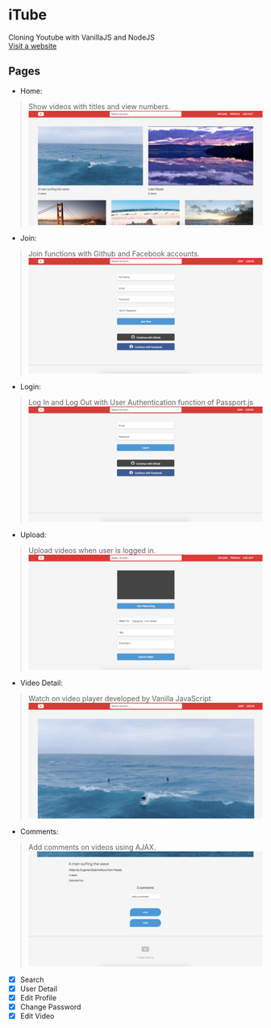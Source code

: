 # iTube

Cloning Youtube with VanillaJS and NodeJS </br>
[Visit a website](https://agile-badlands-95319.herokuapp.com/)

## Pages

- Home:
>Show videos with titles and view numbers.
![home](https://github.com/DAWUNHAN/itube/blob/master/src/img/home.png?raw=true)

- Join:
> Join functions with Github and Facebook accounts.
![Join](https://github.com/DAWUNHAN/itube/blob/master/src/img/join.png?raw=true)

- Login:
> Log In and Log Out with User Authentication function of Passport.js
![login](https://github.com/DAWUNHAN/itube/blob/master/src/img/login.png?raw=true)

- Upload:
> Upload videos when user is logged in.
![upload](https://github.com/DAWUNHAN/itube/blob/master/src/img/upload.png?raw=true)

- Video Detail:
> Watch on video player developed by Vanilla JavaScript.
![video](https://github.com/DAWUNHAN/itube/blob/master/src/img/video.png?raw=true)

- Comments:
> Add comments on videos using AJAX.
![comment](https://github.com/DAWUNHAN/itube/blob/master/src/img/comment.png?raw=true)

- [x] Search
- [x] User Detail
- [x] Edit Profile
- [x] Change Password
- [x] Edit Video
